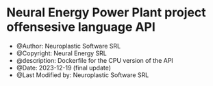 # Neural Energy Power Plant project offensesive language API

 - @Author: Neuroplastic Software SRL
 - @Copyright: Neural Energy SRL
 - @description: Dockerfile for the CPU version of the API
 - @Date: 2023-12-19 (final update)
 - @Last Modified by:   Neuroplastic Software SRL